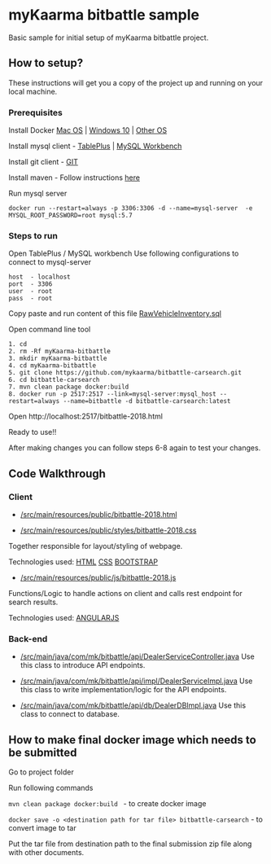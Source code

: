 # myKaarma bitbattle sample  
Basic sample for initial setup of myKaarma bitbattle project.

## How to setup? 
These instructions will get you a copy of the project up and running on your local machine.
### Prerequisites

Install Docker [Mac OS](https://docs.docker.com/docker-for-mac/install/) | [Windows 10](https://docs.docker.com/docker-for-windows/install/) | [Other OS](https://docs.docker.com/install/#supported-platforms) 

Install mysql client - [TablePlus](https://tableplus.io/)  |  [MySQL Workbench](https://dev.mysql.com/downloads/workbench/)

Install git client - [GIT](https://www.atlassian.com/git/tutorials/install-git)

Install maven - Follow instructions [here](https://www.baeldung.com/install-maven-on-windows-linux-mac)

Run mysql server

```
docker run --restart=always -p 3306:3306 -d --name=mysql-server  -e MYSQL_ROOT_PASSWORD=root mysql:5.7
```

### Steps to run
Open TablePlus / MySQL workbench
Use following configurations to connect to mysql-server
```
host  - localhost
port  - 3306
user  - root
pass  - root
```
Copy paste and run content of this file [RawVehicleInventory.sql](https://github.com/mykaarma/bitbattle-carsearch/blob/master/src/main/resources/schema/RawVehicleInventory.sql)

Open command line tool

```
1. cd
2. rm -Rf myKaarma-bitbattle
3. mkdir myKaarma-bitbattle
4. cd myKaarma-bitbattle
5. git clone https://github.com/mykaarma/bitbattle-carsearch.git
6. cd bitbattle-carsearch
7. mvn clean package docker:build 
8. docker run -p 2517:2517 --link=mysql-server:mysql_host --restart=always --name=bitbattle -d bitbattle-carsearch:latest
```

Open http://localhost:2517/bitbattle-2018.html

Ready to use!!

After making changes you can follow steps 6-8 again to test your changes.

## Code Walkthrough  
### Client 

- [/src/main/resources/public/bitbattle-2018.html](https://github.com/mykaarma/bitbattle-carsearch/blob/master/src/main/resources/public/bitbattle-2018.html)

- [/src/main/resources/public/styles/bitbattle-2018.css](https://github.com/mykaarma/bitbattle-carsearch/blob/master/src/main/resources/public/styles/bitbattle-2018.css)

Together responsible for layout/styling of webpage.

Technologies used: [HTML](https://www.w3schools.com/html/) [CSS](https://www.w3schools.com/css/) [BOOTSTRAP](https://www.w3schools.com/bootstrap/) 


- [/src/main/resources/public/js/bitbattle-2018.js](https://github.com/mykaarma/bitbattle-carsearch/blob/master/src/main/resources/public/js/bitbattle-2018.js)

Functions/Logic to handle actions on client and calls rest endpoint for search results.

Technologies used: [ANGULARJS](https://www.w3schools.com/angular/) 
 


### Back-end

- [/src/main/java/com/mk/bitbattle/api/DealerServiceController.java](https://github.com/mykaarma/bitbattle-carsearch/blob/master/src/main/java/com/mk/bitbattle/api/DealerServiceController.java)
Use this class to introduce API endpoints.

- [/src/main/java/com/mk/bitbattle/api/impl/DealerServiceImpl.java](https://github.com/mykaarma/bitbattle-carsearch/blob/master/src/main/java/com/mk/bitbattle/api/impl/DealerServiceImpl.java)
Use this class to write implementation/logic for the API endpoints.

- [/src/main/java/com/mk/bitbattle/api/db/DealerDBImpl.java](https://github.com/mykaarma/bitbattle-carsearch/blob/master/src/main/java/com/mk/bitbattle/api/db/DealerDBImpl.java)
Use this class to connect to database.


## How to make final docker image which needs to be submitted

Go to project folder

Run following commands

```mvn clean package docker:build ``` - to create docker image

```docker save -o <destination path for tar file> bitbattle-carsearch``` - to convert image to tar

Put the tar file from destination path to the final submission zip file along with other documents.
